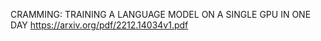 CRAMMING: TRAINING A LANGUAGE MODEL ON A SINGLE GPU IN ONE DAY https://arxiv.org/pdf/2212.14034v1.pdf